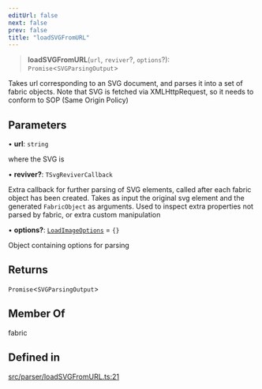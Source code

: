 ```yaml
---
editUrl: false
next: false
prev: false
title: "loadSVGFromURL"
---
```


> **loadSVGFromURL**(`url`, `reviver`?, `options`?): `Promise`\<`SVGParsingOutput`\>

Takes url corresponding to an SVG document, and parses it into a set of fabric objects.
Note that SVG is fetched via XMLHttpRequest, so it needs to conform to SOP (Same Origin Policy)

## Parameters

• **url**: `string`

where the SVG is

• **reviver?**: `TSvgReviverCallback`

Extra callback for further parsing of SVG elements, called after each fabric object has been created.
Takes as input the original svg element and the generated `FabricObject` as arguments. Used to inspect extra properties not parsed by fabric,
or extra custom manipulation

• **options?**: [`LoadImageOptions`](/api/namespaces/util/type-aliases/loadimageoptions/) = `{}`

Object containing options for parsing

## Returns

`Promise`\<`SVGParsingOutput`\>

## Member Of

fabric

## Defined in

[src/parser/loadSVGFromURL.ts:21](https://github.com/fabricjs/fabric.js/blob/c093e29e73123dafcfa091ff4d5e04e690bb796e/src/parser/loadSVGFromURL.ts#L21)
